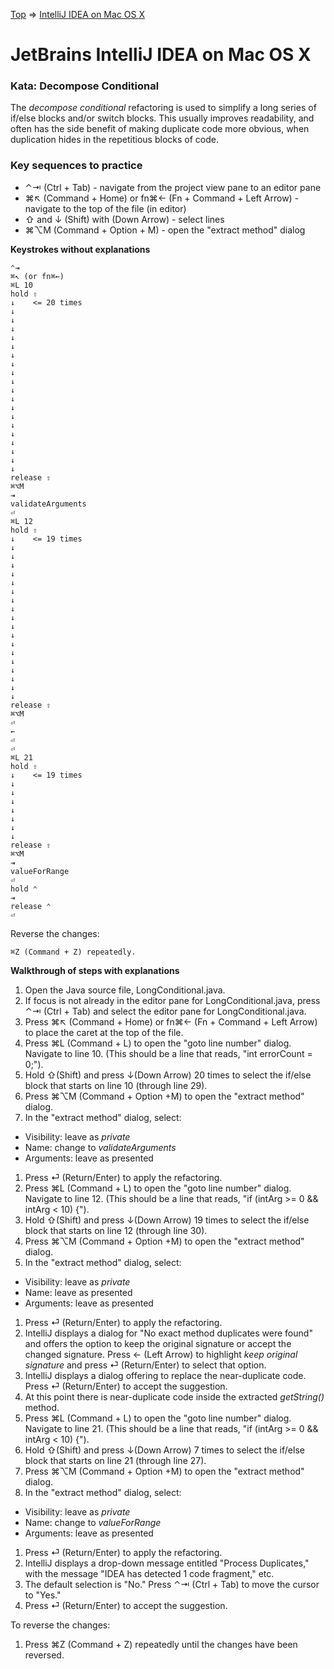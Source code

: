 [Top](README.md) => [IntelliJ IDEA on Mac OS X](ij-osx.md)

# JetBrains IntelliJ IDEA on Mac OS X

### Kata: Decompose Conditional

The _decompose conditional_ refactoring is used to simplify a long series of if/else blocks and/or switch blocks. This usually improves readability, and often has the side benefit of making duplicate code more obvious, when duplication hides in the repetitious blocks of code.

### Key sequences to practice

- ⌃⇥ (Ctrl + Tab) - navigate from the project view pane to an editor pane
- ⌘↖︎ (Command + Home) or fn⌘← (Fn + Command + Left Arrow) - navigate to the top of the file (in editor)
- ⇧ and ↓ (Shift) with (Down Arrow) - select lines
- ⌘⌥M (Command + Option + M) - open the "extract method" dialog

**Keystrokes without explanations**

```
⌃⇥
⌘↖︎ (or fn⌘←)
⌘L 10
hold ⇧
↓    <= 20 times
↓
↓
↓
↓
↓
↓
↓
↓
↓
↓
↓
↓
↓
↓
↓
↓
↓
↓
↓
release ⇧
⌘⌥M
⇥
validateArguments
⏎
⌘L 12
hold ⇧
↓    <= 19 times
↓
↓
↓
↓
↓
↓
↓
↓
↓
↓
↓
↓
↓
↓
↓
↓
↓
↓
release ⇧
⌘⌥M
⏎
←
⏎
⏎
⌘L 21
hold ⇧
↓    <= 19 times
↓
↓
↓
↓
↓
↓
↓
release ⇧
⌘⌥M
⇥
valueForRange
⏎
hold ⌃
⇥
release ⌃
⏎
```

Reverse the changes:

```
⌘Z (Command + Z) repeatedly.
```


**Walkthrough of steps with explanations**

1. Open the Java source file, LongConditional.java.
1. If focus is not already in the editor pane for LongConditional.java, press ⌃⇥ (Ctrl + Tab) and select the editor pane for LongConditional.java.
1. Press ⌘↖︎ (Command + Home) or fn⌘← (Fn + Command + Left Arrow) to place the caret at the top of the file.
1. Press ⌘L (Command + L) to open the "goto line number" dialog. Navigate to line 10. (This should be a line that reads, "int errorCount = 0;").
1. Hold ⇧(Shift) and press ↓(Down Arrow) 20 times to select the if/else block that starts on line 10 (through line 29).
1. Press ⌘⌥M (Command + Option +M) to open the "extract method" dialog.
1. In the "extract method" dialog, select:
- Visibility: leave as _private_
- Name: change to _validateArguments_
- Arguments: leave as presented
1. Press ⏎ (Return/Enter) to apply the refactoring.
1. Press ⌘L (Command + L) to open the "goto line number" dialog. Navigate to line 12. (This should be a line that reads, "if (intArg >= 0 && intArg < 10) {").
1. Hold ⇧(Shift) and press ↓(Down Arrow) 19 times to select the if/else block that starts on line 12 (through line 30).
1. Press ⌘⌥M (Command + Option +M) to open the "extract method" dialog.
1. In the "extract method" dialog, select:
- Visibility: leave as _private_
- Name: leave as presented
- Arguments: leave as presented
1. Press ⏎ (Return/Enter) to apply the refactoring.
1. IntelliJ displays a dialog for "No exact method duplicates were found" and offers the option to keep the original signature or accept the changed signature. Press ← (Left Arrow) to highlight _keep original signature_ and press ⏎ (Return/Enter) to select that option. 
1. IntelliJ displays a dialog offering to replace the near-duplicate code. Press ⏎ (Return/Enter) to accept the suggestion. 
1. At this point there is near-duplicate code inside the extracted _getString()_ method. 
1. Press ⌘L (Command + L) to open the "goto line number" dialog. Navigate to line 21. (This should be a line that reads, "if (intArg >= 0 && intArg < 10) {").
1. Hold ⇧(Shift) and press ↓(Down Arrow) 7 times to select the if/else block that starts on line 21 (through line 27).
1. Press ⌘⌥M (Command + Option +M) to open the "extract method" dialog.
1. In the "extract method" dialog, select:
- Visibility: leave as _private_
- Name: change to _valueForRange_
- Arguments: leave as presented
1. Press ⏎ (Return/Enter) to apply the refactoring.
1. IntelliJ displays a drop-down message entitled "Process Duplicates," with the message "IDEA has detected 1 code fragment," etc.
1. The default selection is "No." Press ⌃⇥ (Ctrl + Tab) to move the cursor to "Yes."
1. Press ⏎ (Return/Enter) to accept the suggestion. 

To reverse the changes:

1. Press ⌘Z (Command + Z) repeatedly until the changes have been reversed.






